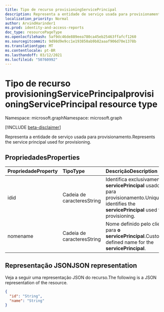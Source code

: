 ```yaml
---
title: Tipo de recurso provisioningServicePrincipal
description: Representa a entidade de serviço usada para provisionamento.
localization_priority: Normal
author: ArvindHarinder1
ms.prod: identity-and-access-reports
doc_type: resourcePageType
ms.openlocfilehash: 5af9dc46de889eea780ca45eb25463ffafcf1260
ms.sourcegitcommit: 9d98d9e9cc1e193850ab9b82aaaf906d70e1378b
ms.translationtype: MT
ms.contentlocale: pt-BR
ms.lasthandoff: 03/12/2021
ms.locfileid: "50760992"
---
```

# <a name="provisioningserviceprincipal-resource-type"></a><span data-ttu-id="39b19-103">Tipo de recurso provisioningServicePrincipal</span><span class="sxs-lookup"><span data-stu-id="39b19-103">provisioningServicePrincipal resource type</span></span>

<span data-ttu-id="39b19-104">Namespace: microsoft.graph</span><span class="sxs-lookup"><span data-stu-id="39b19-104">Namespace: microsoft.graph</span></span>

[!INCLUDE [beta-disclaimer](../../includes/beta-disclaimer.md)]

<span data-ttu-id="39b19-105">Representa a entidade de serviço usada para provisionamento.</span><span class="sxs-lookup"><span data-stu-id="39b19-105">Represents the service principal used for provisioning.</span></span> 

## <a name="properties"></a><span data-ttu-id="39b19-106">Propriedades</span><span class="sxs-lookup"><span data-stu-id="39b19-106">Properties</span></span>

| <span data-ttu-id="39b19-107">Propriedade</span><span class="sxs-lookup"><span data-stu-id="39b19-107">Property</span></span>     | <span data-ttu-id="39b19-108">Tipo</span><span class="sxs-lookup"><span data-stu-id="39b19-108">Type</span></span>        | <span data-ttu-id="39b19-109">Descrição</span><span class="sxs-lookup"><span data-stu-id="39b19-109">Description</span></span> |
|:-------------|:------------|:------------|
|<span data-ttu-id="39b19-110">id</span><span class="sxs-lookup"><span data-stu-id="39b19-110">id</span></span>|<span data-ttu-id="39b19-111">Cadeia de caracteres</span><span class="sxs-lookup"><span data-stu-id="39b19-111">String</span></span>|<span data-ttu-id="39b19-112">Identifica exclusivamente o **servicePrincipal** usado para provisionamento.</span><span class="sxs-lookup"><span data-stu-id="39b19-112">Uniquely identifies the **servicePrincipal** used for provisioning.</span></span>|
|<span data-ttu-id="39b19-113">nome</span><span class="sxs-lookup"><span data-stu-id="39b19-113">name</span></span>|<span data-ttu-id="39b19-114">Cadeia de caracteres</span><span class="sxs-lookup"><span data-stu-id="39b19-114">String</span></span>| <span data-ttu-id="39b19-115">Nome definido pelo cliente para **o servicePrincipal**.</span><span class="sxs-lookup"><span data-stu-id="39b19-115">Customer-defined name for the **servicePrincipal**.</span></span>|

## <a name="json-representation"></a><span data-ttu-id="39b19-116">Representação JSON</span><span class="sxs-lookup"><span data-stu-id="39b19-116">JSON representation</span></span>

<span data-ttu-id="39b19-117">Veja a seguir uma representação JSON do recurso.</span><span class="sxs-lookup"><span data-stu-id="39b19-117">The following is a JSON representation of the resource.</span></span>

<!-- {
  "blockType": "resource",
  "optionalProperties": [

  ],
  "@odata.type": "microsoft.graph.provisioningServicePrincipal",
  "baseType": null
}-->

```json
{
  "id": "String",
  "name": "String"
}
```

<!-- uuid: 16cd6b66-4b1a-43a1-adaf-3a886856ed98
2019-02-04 14:57:30 UTC -->
<!-- {
  "type": "#page.annotation",
  "description": "provisioningServicePrincipal resource",
  "keywords": "",
  "section": "documentation",
  "tocPath": ""
}-->


